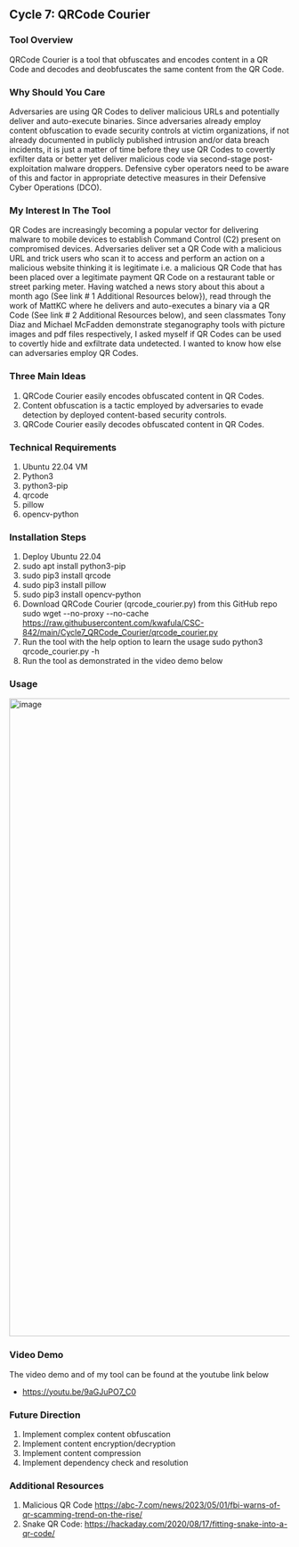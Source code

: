 ## Cycle 7: QRCode Courier
### Tool Overview 
QRCode Courier is a tool that obfuscates and encodes content in a QR Code and decodes and deobfuscates the same content from the QR Code.

### Why Should You Care 
Adversaries are using QR Codes to deliver malicious URLs and potentially deliver and auto-execute binaries. Since adversaries already employ content obfuscation to evade security controls at victim organizations, if not already documented in publicly published intrusion and/or data breach incidents, it is just a matter of time before they use QR Codes to covertly exfilter data or better yet deliver malicious code via second-stage post-exploitation malware droppers. Defensive cyber operators need to be aware of this and factor in appropriate detective measures in their  Defensive Cyber Operations (DCO).

### My Interest In The Tool
QR Codes are increasingly becoming a popular vector for delivering malware to mobile devices to establish Command Control (C2) present on compromised devices. Adversaries deliver set a QR Code with a malicious URL and trick users who scan it to access and perform an action on a malicious website thinking it is legitimate i.e. a malicious QR Code that has been placed over a legitimate payment QR Code on a restaurant table or street parking meter. Having watched a news story about this about a month ago (See link # 1 Additional Resources below}), read through the work of MattKC where he delivers and auto-executes a binary via a QR Code (See link # 2 Additional Resources below), and seen classmates Tony Diaz and Michael McFadden demonstrate steganography tools with picture images and pdf files respectively, I asked myself if QR Codes can be used to covertly hide and exfiltrate data undetected. I wanted to know how else can adversaries employ QR Codes.

### Three Main Ideas
1) QRCode Courier easily encodes obfuscated content in QR Codes.
2) Content obfuscation is a tactic employed by adversaries to evade detection by deployed content-based security controls.
3) QRCode Courier easily decodes obfuscated content in QR Codes.

### Technical Requirements
1) Ubuntu 22.04 VM
3) Python3
4) python3-pip
5) qrcode
6) pillow
7) opencv-python

### Installation Steps 
1) Deploy Ubuntu 22.04
2) sudo apt install python3-pip
3) sudo pip3 install qrcode
4) sudo pip3 install pillow
5) sudo pip3 install opencv-python
6) Download QRCode Courier (qrcode_courier.py) from this GitHub repo
   sudo wget --no-proxy --no-cache https://raw.githubusercontent.com/kwafula/CSC-842/main/Cycle7_QRCode_Courier/qrcode_courier.py
8) Run the tool with the help option to learn the usage
   sudo python3 qrcode_courier.py -h
9) Run the tool as demonstrated in the video demo below

### Usage

<img width="1144" alt="image" src="https://github.com/kwafula/CSC-842/assets/95890992/67358333-24ae-4711-a459-747ffd66d9dc">

### Video Demo
The video demo and of my tool can be found at the youtube link below
   - https://youtu.be/9aGJuPO7_C0

### Future Direction 
1) Implement complex content obfuscation
2) Implement content encryption/decryption
3) Implement content compression
4) Implement dependency check and resolution

### Additional Resources
1) Malicious QR Code       https://abc-7.com/news/2023/05/01/fbi-warns-of-qr-scamming-trend-on-the-rise/
2) Snake QR Code:          https://hackaday.com/2020/08/17/fitting-snake-into-a-qr-code/
